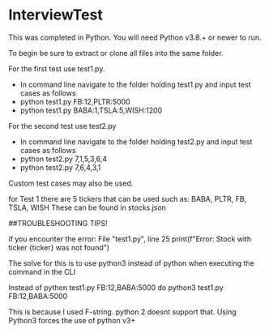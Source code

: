 # InterviewTest

This was completed in Python. You will need Python v3.8.+ or newer to run.

To begin be sure to extract or clone all files into the same folder.

For the first test use test1.py.
- In command line navigate to the folder holding test1.py and input test cases as follows 
- python test1.py FB:12,PLTR:5000 
- python test1.py BABA:1,TSLA:5,WISH:1200

For the second test use test2.py
- In command line navigate to the folder holding test2.py and input test cases as follows 
- python test2.py 7,1,5,3,6,4
- python test2.py 7,6,4,3,1

Custom test cases may also be used. 

for Test 1 there are 5 tickers that can be used such as:
  BABA, PLTR, FB, TSLA, WISH
  These can be found in stocks.json
  
##TROUBLESHOOTING TIPS!

if you encounter the error:
 File "test1.py", line 25
    print(f"Error: Stock with ticker {ticker} was not found")

The solve for this is to use python3 instead of python when executing the command in the CLI 
 
Instead of 
python test1.py FB:12,BABA:5000
do 
python3 test1.py FB:12,BABA:5000

This is because I used F-string. python 2 doesnt support that. Using Python3 forces the use of python v3+
